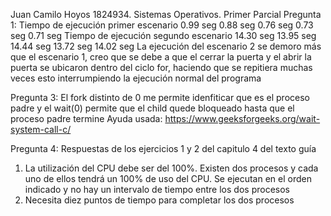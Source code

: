 Juan Camilo Hoyos 1824934. Sistemas Operativos. Primer Parcial
Pregunta 1:
Tiempo de ejecución primer escenario
0.99 seg
0.88 seg
0.76 seg
0.73 seg
0.71 seg
Tiempo de ejecución segundo escenario
14.30 seg
13.95 seg
14.44 seg
13.72 seg
14.02 seg
La ejecución del escenario 2 se demoro más que el escenario 1, creo que se debe a que el cerrar la puerta y el abrir la puerta se ubicaron dentro del ciclo for, haciendo que se repitiera muchas veces esto interrumpiendo la ejecución normal del programa 

Pregunta 3:
El fork distinto de 0 me permite idenfiticar que es el proceso padre y el wait(0) permite que el child quede bloqueado hasta que el proceso padre termine
Ayuda usada: https://www.geeksforgeeks.org/wait-system-call-c/

Pregunta 4:
Respuestas de los ejercicios 1 y 2 del capitulo 4 del texto guía
1.  La utilización del CPU debe ser del 100%. Existen dos procesos y cada uno de ellos tendrá un 100% de uso del CPU. Se ejecutan en el orden indicado y no hay un intervalo de tiempo entre los dos procesos
2.  Necesita diez puntos de tiempo para completar los dos procesos


